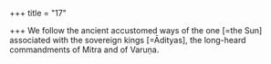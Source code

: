 +++
title = "17"

+++
We follow the ancient accustomed ways of the one [=the Sun]  associated with the sovereign kings [=Ādityas],
the long-heard commandments of Mitra and of Varuṇa.